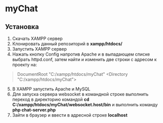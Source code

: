 # myChat
Установка
---------
1. Скачать XAMPP сервер
2. Клонировать данный репозиторий в **xampp/htdocs/**
3. Запустить XAMPP сервер
4. Нажать кнопку Config напротив Apache и в выпадающем списке выбрать httpd.conf,
затем найти и изменить две строки с адресом к проекту на:
>DocumentRoot "C:/xampp/htdocs/myChat"
><Directory "C:/xampp/htdocs/myChat">
5. В XAMPP запустить Apache и MySQL
6. Для запуска сервера websocket в командной строке выполнить переход в директорию
командой **cd C:/xampp/htdocs/myChat/websocket.host/bin**
и выполнить команду **php chat-server.php**
7. Зайти в браузер и ввести в адресной строке **localhost**
